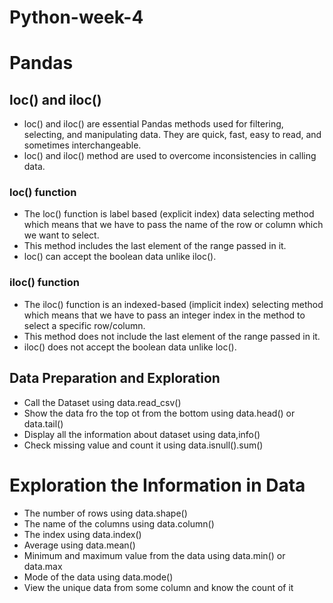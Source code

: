 # Python-week-4
# Pandas
## loc() and iloc()
- loc() and iloc() are essential Pandas methods used for filtering, selecting, and manipulating data. They are quick, fast, easy to read, and sometimes interchangeable.
- loc() and iloc() method are used to overcome inconsistencies in calling data.
### loc() function
- The loc() function is label based (explicit index) data selecting method which means that we have to pass the name of the row or column which we want to select.
- This method includes the last element of the range passed in it.
- loc() can accept the boolean data unlike iloc().
### iloc() function
- The iloc() function is an indexed-based (implicit index) selecting method which means that we have to pass an integer index in the method to select a specific row/column.
- This method does not include the last element of the range passed in it.
- iloc() does not accept the boolean data unlike loc().


## Data Preparation and Exploration
- Call the Dataset using data.read_csv()
- Show the data fro the top ot from the bottom using data.head() or data.tail()
- Display all the information about dataset using data,info()
- Check missing value and count it using data.isnull().sum()
# Exploration the Information in Data
- The number of rows using data.shape()
- The name of the columns using data.column()
- The index using data.index()
- Average using data.mean()
- Minimum and maximum value from the data using data.min() or data.max
- Mode of the data using data.mode()
- View the unique data from some column and know the count of it
